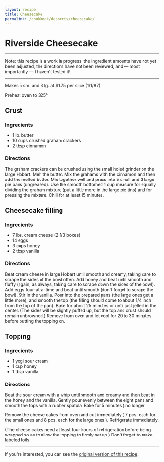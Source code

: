 ```yaml
---
layout: recipe
title: Cheesecake
permalink: /cookbook/desserts/cheesecake/
---
```

# Riverside Cheesecake

---
Note: this recipe is a work in progress, the ingredient amounts have not yet been adjusted, the directions have not been reviewed, and &mdash; most importantly &mdash; I haven't tested it!

---

Makes 5 sm. and 3 lg. at $1.75 per slice (1/1/87)

Preheat oven to 325&deg;

## Crust

### Ingredients
*	1 lb. butter 
*	10 cups crushed graham crackers 
*	2 tbsp cinnamon 

### Directions
The graham crackers can be crushed using the small holed grinder on the large Hobart. Melt the butter. Mix the grahams with the cinnamon and then add the melted butter. Mix together well and press into 5 small and 3 large pie pans (ungreased). Use the smooth bottomed 1 cup measure for equally dividing the graham mixture (put a little more in the large pie tins) and for pressing the mixture. Chill for at least 15 minutes. 

## Cheesecake filling

### Ingredients
*	7 lbs. cream cheese (2 1/3 boxes) 
*	14 eggs 
*	3 cups honey 
*	2 tbsp vanilla 

### Directions
Beat cream cheese in large Hobart until smooth and creamy, taking care to scrape the sides of the bowl often. Add honey and beat until smooth and fluffy (again, as always, taking care to scrape down the sides of the bowl). Add eggs four-at-a-time and beat until smooth (don't forget to scrape the bowl). Stir in the vanilla. Pour into the prepared pans (the large ones get a little more), and smooth the top (the filling should come to about 1/4 inch from the top of the pan). Bake for about 25 minutes or until just jelled in the center. (The sides will be slightly puffed up, but the top and crust should remain unbrowned.) Remove from oven and let cool for 20 to 30 minutes before putting the topping on. 

## Topping

### Ingredients
*	1 yogi sour cream 
*	1 cup honey 
*	1 tbsp vanilla 

### Directions
Beat the sour cream with a whip until smooth and creamy and then beat in the honey and the vanilla. Gently pour evenly between the eight pans and smooth the tops with a rubber spatula. Bake for 5 minutes ( no longer 

Remove the cheese cakes from oven and cut immediately ( 7 pcs. each for the small ones and 8 pcs. each for the large ones ). Refrigerate immediately. 

(The cheese cakes need at least four hours of refrigeration before being wrapped so as to allow the topping to firmly set up.) Don't forget to make labeled foils. 

---
If you're interested, you can see the <a href="/cookbook/desserts/cheesecake_orig">original version of this recipe</a>.
